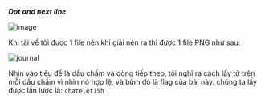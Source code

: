***Dot and next line***

![image](https://github.com/user-attachments/assets/55573cb5-9342-47db-a19d-6d46875e7ad0)

Khi tải về tôi được 1 file nén khi giải nén ra thì được 1 file PNG như sau:

![journal](https://github.com/user-attachments/assets/7e2a3f46-26d3-48a7-964e-63ceca18bce8)

Nhìn vào tiêu đề là dấu chấm và dòng tiếp theo, tôi nghĩ ra cách lấy từ trên mỗi dấu chấm vì nhìn nó hợp lệ, và bùm đó là flag của bài này.
chúng ta lấy được lần lược là: ```chatelet15h```
